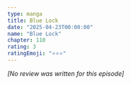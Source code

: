 ```yaml
---
type: manga
title: Blue Lock
date: "2025-04-23T00:00:00"
name: "Blue Lock"
chapter: 110
rating: 3
ratingEmoji: "⭐️⭐️⭐️"
---
```


_[No review was written for this episode]_